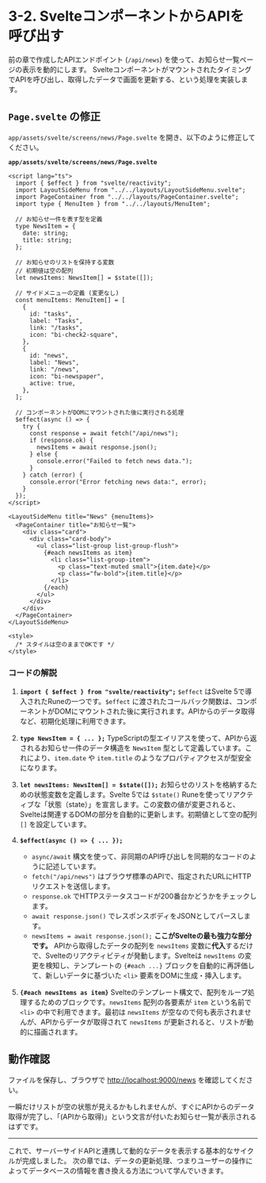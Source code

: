 # 3-2. SvelteコンポーネントからAPIを呼び出す

前の章で作成したAPIエンドポイント (`/api/news`) を使って、お知らせ一覧ページの表示を動的にします。
SvelteコンポーネントがマウントされたタイミングでAPIを呼び出し、取得したデータで画面を更新する、という処理を実装します。

## `Page.svelte` の修正

`app/assets/svelte/screens/news/Page.svelte` を開き、以下のように修正してください。

**`app/assets/svelte/screens/news/Page.svelte`**

```svelte
<script lang="ts">
  import { $effect } from "svelte/reactivity";
  import LayoutSideMenu from "../../layouts/LayoutSideMenu.svelte";
  import PageContainer from "../../layouts/PageContainer.svelte";
  import type { MenuItem } from "../../layouts/MenuItem";

  // お知らせ一件を表す型を定義
  type NewsItem = {
    date: string;
    title: string;
  };

  // お知らせのリストを保持する変数
  // 初期値は空の配列
  let newsItems: NewsItem[] = $state([]);

  // サイドメニューの定義 (変更なし)
  const menuItems: MenuItem[] = [
    {
      id: "tasks",
      label: "Tasks",
      link: "/tasks",
      icon: "bi-check2-square",
    },
    {
      id: "news",
      label: "News",
      link: "/news",
      icon: "bi-newspaper",
      active: true,
    },
  ];

  // コンポーネントがDOMにマウントされた後に実行される処理
  $effect(async () => {
    try {
      const response = await fetch("/api/news");
      if (response.ok) {
        newsItems = await response.json();
      } else {
        console.error("Failed to fetch news data.");
      }
    } catch (error) {
      console.error("Error fetching news data:", error);
    }
  });
</script>

<LayoutSideMenu title="News" {menuItems}>
  <PageContainer title="お知らせ一覧">
    <div class="card">
      <div class="card-body">
        <ul class="list-group list-group-flush">
          {#each newsItems as item}
            <li class="list-group-item">
              <p class="text-muted small">{item.date}</p>
              <p class="fw-bold">{item.title}</p>
            </li>
          {/each}
        </ul>
      </div>
    </div>
  </PageContainer>
</LayoutSideMenu>

<style>
  /* スタイルは空のままでOKです */
</style>
```

### コードの解説

1.  **`import { $effect } from "svelte/reactivity";`**
    `$effect` はSvelte 5で導入されたRuneの一つです。`$effect` に渡されたコールバック関数は、コンポーネントがDOMにマウントされた後に実行されます。APIからのデータ取得など、初期化処理に利用できます。

2.  **`type NewsItem = { ... };`**
    TypeScriptの型エイリアスを使って、APIから返されるお知らせ一件のデータ構造を `NewsItem` 型として定義しています。これにより、`item.date` や `item.title` のようなプロパティアクセスが型安全になります。

3.  **`let newsItems: NewsItem[] = $state([]);`**
    お知らせのリストを格納するための状態変数を定義します。Svelte 5では `$state()` Runeを使ってリアクティブな「状態（state）」を宣言します。この変数の値が変更されると、Svelteは関連するDOMの部分を自動的に更新します。初期値として空の配列 `[]` を設定しています。

4.  **`$effect(async () => { ... });`**
    - `async/await` 構文を使って、非同期のAPI呼び出しを同期的なコードのように記述しています。
    - `fetch("/api/news")` はブラウザ標準のAPIで、指定されたURLにHTTPリクエストを送信します。
    - `response.ok` でHTTPステータスコードが200番台かどうかをチェックします。
    - `await response.json()` でレスポンスボディをJSONとしてパースします。
    - `newsItems = await response.json();`
      **ここがSvelteの最も強力な部分です。**
      APIから取得したデータの配列を `newsItems` 変数に**代入**するだけで、Svelteのリアクティビティが発動します。Svelteは `newsItems` の変更を検知し、テンプレートの `{#each ...}` ブロックを自動的に再評価して、新しいデータに基づいた `<li>` 要素をDOMに生成・挿入します。

5.  **`{#each newsItems as item}`**
    Svelteのテンプレート構文で、配列をループ処理するためのブロックです。`newsItems` 配列の各要素が `item` という名前で `<li>` の中で利用できます。最初は `newsItems` が空なので何も表示されませんが、APIからデータが取得されて `newsItems` が更新されると、リストが動的に描画されます。

## 動作確認

ファイルを保存し、ブラウザで [http://localhost:9000/news](http://localhost:9000/news) を確認してください。

一瞬だけリストが空の状態が見えるかもしれませんが、すぐにAPIからのデータ取得が完了し、「(APIから取得)」という文言が付いたお知らせ一覧が表示されるはずです。

---

これで、サーバーサイドAPIと連携して動的なデータを表示する基本的なサイクルが完成しました。
次の章では、データの更新処理、つまりユーザーの操作によってデータベースの情報を書き換える方法について学んでいきます。
